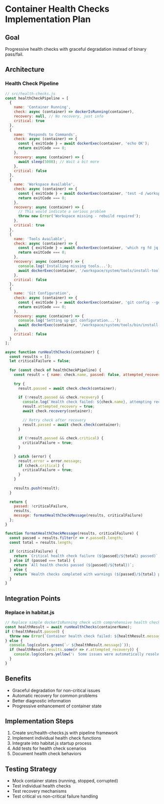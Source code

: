 # Container Health Checks Implementation Plan

## Goal
Progressive health checks with graceful degradation instead of binary pass/fail.

## Architecture

### Health Check Pipeline
```javascript
// src/health-checks.js
const healthCheckPipeline = [
  {
    name: 'Container Running',
    check: async (container) => dockerIsRunning(container),
    recovery: null, // No recovery, just info
    critical: true
  },
  {
    name: 'Responds to Commands',
    check: async (container) => {
      const { exitCode } = await dockerExec(container, 'echo OK');
      return exitCode === 0;
    },
    recovery: async (container) => {
      await sleep(5000); // Wait a bit more
    },
    critical: false
  },
  {
    name: 'Workspace Available',
    check: async (container) => {
      const { exitCode } = await dockerExec(container, 'test -d /workspace');
      return exitCode === 0;
    },
    recovery: async (container) => {
      // This would indicate a serious problem
      throw new Error('Workspace missing - rebuild required');
    },
    critical: true
  },
  {
    name: 'Tools Available',
    check: async (container) => {
      const { exitCode } = await dockerExec(container, 'which rg fd jq');
      return exitCode === 0;
    },
    recovery: async (container) => {
      console.log('Installing missing tools...');
      await dockerExec(container, '/workspace/system/tools/install-tools.sh install');
    },
    critical: false
  },
  {
    name: 'Git Configuration',
    check: async (container) => {
      const { exitCode } = await dockerExec(container, 'git config --get user.name');
      return exitCode === 0;
    },
    recovery: async (container) => {
      console.log('Setting up git configuration...');
      await dockerExec(container, '/workspace/system/tools/bin/install-gitconfig');
    },
    critical: false
  }
];

async function runHealthChecks(container) {
  const results = [];
  let criticalFailure = false;
  
  for (const check of healthCheckPipeline) {
    const result = { name: check.name, passed: false, attempted_recovery: false };
    
    try {
      result.passed = await check.check(container);
      
      if (!result.passed && check.recovery) {
        console.log(`Health check failed: ${check.name}, attempting recovery...`);
        result.attempted_recovery = true;
        await check.recovery(container);
        
        // Retry check after recovery
        result.passed = await check.check(container);
      }
      
      if (!result.passed && check.critical) {
        criticalFailure = true;
      }
      
    } catch (error) {
      result.error = error.message;
      if (check.critical) {
        criticalFailure = true;
      }
    }
    
    results.push(result);
  }
  
  return {
    passed: !criticalFailure,
    results,
    message: formatHealthCheckMessage(results, criticalFailure)
  };
}

function formatHealthCheckMessage(results, criticalFailure) {
  const passed = results.filter(r => r.passed).length;
  const total = results.length;
  
  if (criticalFailure) {
    return `Critical health check failure (${passed}/${total} passed)`;
  } else if (passed === total) {
    return `All health checks passed (${passed}/${total})`;
  } else {
    return `Health checks completed with warnings (${passed}/${total} passed)`;
  }
}
```

## Integration Points

### Replace in habitat.js
```javascript
// Replace simple dockerIsRunning check with comprehensive health checks
const healthResult = await runHealthChecks(containerName);
if (!healthResult.passed) {
  throw new Error(`Container health check failed: ${healthResult.message}`);
} else {
  console.log(colors.green(`✅ ${healthResult.message}`));
  if (healthResult.results.some(r => r.attempted_recovery)) {
    console.log(colors.yellow('ℹ️  Some issues were automatically resolved'));
  }
}
```

## Benefits
- Graceful degradation for non-critical issues
- Automatic recovery for common problems
- Better diagnostic information
- Progressive enhancement of container state

## Implementation Steps
1. Create src/health-checks.js with pipeline framework
2. Implement individual health check functions
3. Integrate into habitat.js startup process
4. Add tests for health check scenarios
5. Document health check behaviors

## Testing Strategy
- Mock container states (running, stopped, corrupted)
- Test individual health checks
- Test recovery mechanisms
- Test critical vs non-critical failure handling